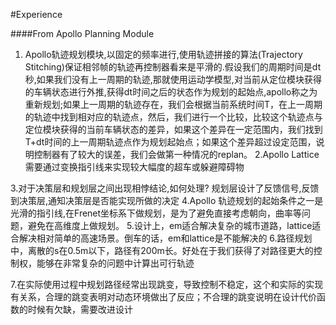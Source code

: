 #Experience

####From Apollo Planning Module

1. Apollo轨迹规划模块,以固定的频率进行,使用轨迹拼接的算法(Trajectory Stitching)保证相邻帧的轨迹再控制器看来是平滑的.假设我们的周期时间是dt秒,如果我们没有上一周期的轨迹,那就使用运动学模型,对当前从定位模块获得的车辆状态进行外推,获得dt时间之后的状态作为规划的起始点,apollo称之为重新规划;如果上一周期的轨迹存在，我们会根据当前系统时间T，在上一周期的轨迹中找到相对应的轨迹点，然后，我们进行一个比较，比较这个轨迹点与定位模块获得的当前车辆状态的差异，如果这个差异在一定范围内，我们找到T+dt时间的上一周期轨迹点作为规划起始点；如果这个差异超过设定范围，说明控制器有了较大的误差，我们会做第一种情况的replan。
2.Apollo Lattice需要通过变换指引线来实现较大幅度的超车或躲避障碍物

3.对于决策层和规划层之间出现相悖结论,如何处理?
规划层设计了反馈信号,反馈到决策层,通知决策层是否能实现所做的决定
4.Apollo 轨迹规划的起始条件之一是光滑的指引线,在Frenet坐标系下做规划，是为了避免直接考虑朝向，曲率等问题，避免在高维度上做规划。
5.设计上，em适合解决复杂的城市道路，lattice适合解决相对简单的高速场景。倒车的话，em和lattice是不能解决的
6.路径规划中，离散的s在0.5m以下，路径有200m长。好处在于我们获得了对路径更大的控制权，能够在非常复杂的问题中计算出可行轨迹

7.在实际使用过程中规划路径经常出现跳变，导致控制不稳定，这个和实际的实现有关系，合理的跳变表明对动态环境做出了反应；不合理的跳变说明在设计代价函数的时候有欠缺，需要改进设计